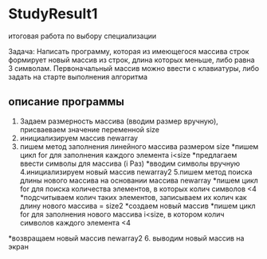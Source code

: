 # StudyResult1
итоговая работа по выбору специализации

Задача: Написать программу, которая из имеющегося массива строк формирует новый массив из строк, длина которых меньше, либо равна 3 символам. Первоначальный массив можно ввести с клавиатуры, либо задать на старте выполнения алгоритма
## описание программы

1. Задаем размерность массива (вводим размер вручную), присваеваем значение переменной size
2. инициализируем массив newarray
3. пишем метод заполнения линейного массива размером size
*пишем цикл for для заполнения каждого элемента i<size
*предлагаем ввести символы для массива (i Раз)
*вводим символы вручную
4.инициализируем новый массив newarray2
5.пишем метод поиска длины нового массива на основании массива newarray
*пишем цикл for для поиска количества элементов, в которых колич символов <4
*подсчитываем колич таких элементов, записываем их колич как длину нового массива  = size2
*создаем новый массив
*пишем цикл for для заполнения нового массива i<size, в котором колич символов каждого элемента <4

*возвращаем новый массив newarray2
6. выводим новый массив на экран



